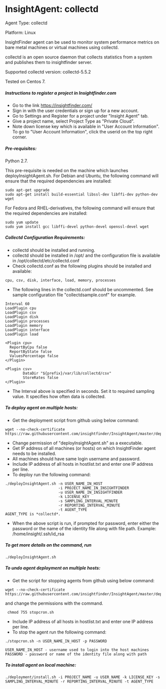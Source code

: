 # InsightAgent: collectd
Agent Type: collectd

Platform: Linux

InsightFinder agent can be used to monitor system performance metrics on bare metal machines or virtual machines using collectd.

collectd is an open source daemon that collects statistics from a system and publishes them to insightfinder server.

Supported collectd version: collectd-5.5.2

Tested on Centos 7.

##### Instructions to register a project in Insightfinder.com
- Go to the link https://insightfinder.com/
- Sign in with the user credentials or sign up for a new account.
- Go to Settings and Register for a project under "Insight Agent" tab.
- Give a project name, select Project Type as "Private Cloud".
- Note down license key which is available in "User Account Information". To go to "User Account Information", click the userid on the top right corner.

##### Pre-requisites:
Python 2.7.

This pre-requisite is needed on the machine which launches deployInsightAgent.sh.
For Debian and Ubuntu, the following command will ensure that the required dependencies are installed:
```
sudo apt-get upgrade
sudo apt-get install build-essential libssl-dev libffi-dev python-dev wget
```
For Fedora and RHEL-derivatives, the following command will ensure that the required dependencies are installed:
```
sudo yum update
sudo yum install gcc libffi-devel python-devel openssl-devel wget
```

##### Collectd Configuration Requirements:

- collectd should be installed and running.
- collectd should be installed in /opt/ and the configuration file is available in /opt/collectd/etc/collectd.conf
- Check collectd.conf as the following plugins should be installed and available:
```
cpu, csv, disk, interface, load, memory, processes
```
- The following lines in the collectd.conf should be uncommented. See sample configuration file "collectdsample.conf" for example.
```
Interval 60
LoadPlugin cpu
LoadPlugin csv
LoadPlugin disk
LoadPlugin processes
LoadPlugin memory
LoadPlugin interface
LoadPlugin load

<Plugin cpu>
  ReportByCpu false
  ReportByState false
  ValuesPercentage false
</Plugin>

<Plugin csv>
        DataDir "${prefix}/var/lib/collectd/csv"
        StoreRates false
</Plugin>
```
- The Interval above is specified in seconds. Set it to required sampling value. It specifies how often data is collected.

##### To deploy agent on multiple hosts:

- Get the deployment script from github using below command:
```
wget --no-check-certificate https://raw.githubusercontent.com/insightfinder/InsightAgent/master/deployment/deployInsightAgent.sh
```
- Change permission of "deployInsightAgent.sh" as a executable.
- Get IP address of all machines (or hosts) on which InsightFinder agent needs to be installed.
- All machines should have same login username and password.
- Include IP address of all hosts in hostlist.txt and enter one IP address per line.
- To deploy run the following command:
```
./deployInsightAgent.sh -n USER_NAME_IN_HOST
                        -i PROJECT_NAME_IN_INSIGHTFINDER
                        -u USER_NAME_IN_INSIGHTFINDER
                        -k LICENSE_KEY
                        -s SAMPLING_INTERVAL_MINUTE
                        -r REPORTING_INTERVAL_MINUTE
                        -t AGENT_TYPE
AGENT_TYPE is *collectd*.
```
- When the above script is run, if prompted for password, enter either the password or the name of the identity file along with file path.
Example: /home/insight/.ssh/id_rsa


##### To get more details on the command, run
```
./deployInsightAgent.sh
```

##### To undo agent deployment on multiple hosts:
- Get the script for stopping agents from github using below command:
```
wget --no-check-certificate https://raw.githubusercontent.com/insightfinder/InsightAgent/master/deployment/stopcron.sh
```
and change the permissions with the command.
```
 chmod 755 stopcron.sh
```
- Include IP address of all hosts in hostlist.txt and enter one IP address per line.
- To stop the agent run the following command:
```
./stopcron.sh -n USER_NAME_IN_HOST -p PASSWORD

USER_NAME_IN_HOST - username used to login into the host machines
PASSWORD - password or name of the identity file along with path
```

##### To install agent on local machine:
```
./deployment/install.sh -i PROJECT_NAME -u USER_NAME -k LICENSE_KEY -s SAMPLING_INTERVAL_MINUTE -r REPORTING_INTERVAL_MINUTE -t AGENT_TYPE
```


